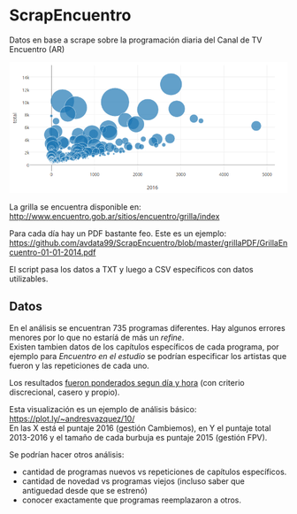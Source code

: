 # ScrapEncuentro
Datos en base a scrape sobre la programación diaria del Canal de TV Encuentro (AR)  


<p align="center">
  <img src="https://raw.githubusercontent.com/avdata99/ScrapEncuentro/master/static/viz1test.png" width="550"/>
</p>

La grilla se encuentra disponible en:  
http://www.encuentro.gob.ar/sitios/encuentro/grilla/index  

Para cada día hay un PDF bastante feo. Este es un ejemplo:  
https://github.com/avdata99/ScrapEncuentro/blob/master/grillaPDF/GrillaEncuentro-01-01-2014.pdf  

El script pasa los datos a TXT y luego a CSV específicos con datos utilizables.  

## Datos

En el análisis se encuentran 735 programas diferentes. Hay algunos errores menores por lo que no estaríá de más un _refine_.  
Existen tambien datos de los capítulos específicos de cada programa, por ejemplo para _Encuentro en el estudio_ se podrían especificar los artistas que fueron y las repeticiones de cada uno.  

Los resultados [fueron ponderados segun día y hora](https://github.com/avdata99/ScrapEncuentro/blob/master/scrapencuentro.py#L76-L104) (con criterio discrecional, casero y propio).  


Esta visualización es un ejemplo de análisis básico:  
https://plot.ly/~andresvazquez/10/  
En las X está el puntaje 2016 (gestión Cambiemos), en Y el puntaje total 2013-2016 y el tamaño de cada burbuja es puntaje 2015 (gestión FPV).  

Se podrían hacer otros análisis:  
 - cantidad de programas nuevos vs repeticiones de capítulos específicos.
 - cantidad de novedad vs programas viejos (incluso saber que antiguedad desde que se estrenó)
 - conocer exactamente que programas reemplazaron a otros.  